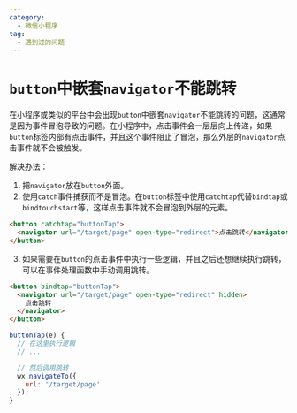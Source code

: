 ```yaml
---
category:
  - 微信小程序
tag:
  - 遇到过的问题
---
```


# `button`中嵌套`navigator`不能跳转

在小程序或类似的平台中会出现`button`中嵌套`navigator`不能跳转的问题，这通常是因为事件冒泡导致的问题。在小程序中，点击事件会一层层向上传递，如果`button`标签内部有点击事件，并且这个事件阻止了冒泡，那么外层的`navigator`点击事件就不会被触发。

解决办法：

1. 把`navigator`放在`button`外面。
2. 使用`catch`事件捕获而不是冒泡。在`button`标签中使用`catchtap`代替`bindtap`或`bindtouchstart`等，这样点击事件就不会冒泡到外层的元素。

```html
<button catchtap="buttonTap">
  <navigator url="/target/page" open-type="redirect">点击跳转</navigator>
</button>
```

3. 如果需要在`button`的点击事件中执行一些逻辑，并且之后还想继续执行跳转，可以在事件处理函数中手动调用跳转。

```html
<button bindtap="buttonTap">
  <navigator url="/target/page" open-type="redirect" hidden>
    点击跳转
  </navigator>
</button>
```

```js
buttonTap(e) {
  // 在这里执行逻辑
  // ...

  // 然后调用跳转
  wx.navigateTo({
    url: '/target/page'
  });
}
```

